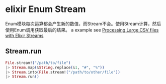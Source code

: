 # elixir Enum Stream
Enum模块每次运算都会产生新的数值，而Stream不会。使用Stream计算，然后使用Enum调用获取最后的结果。
a example see [Processing Large CSV files with Elixir
Streams](https://www.poeticoding.com/processing-large-csv-files-with-elixir-streams/)


## Stream.run

``` elixir
File.stream!("/path/to/file")
|> Stream.map(&String.replace(&1, "#", "%"))
|> Stream.into(File.stream!("/path/to/other/file"))
|> Stream.run()
```
